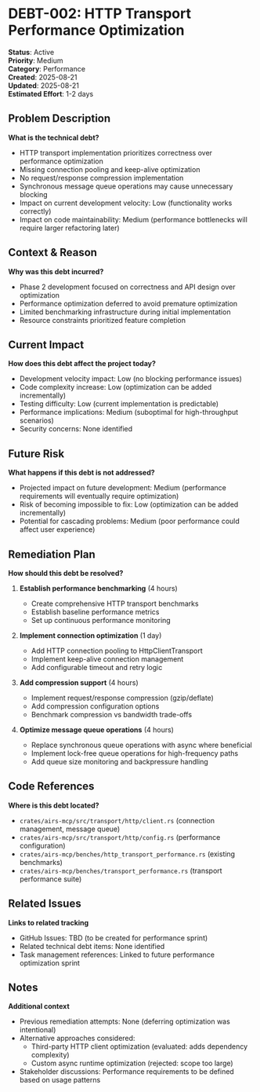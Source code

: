 # DEBT-002: HTTP Transport Performance Optimization

**Status**: Active  
**Priority**: Medium  
**Category**: Performance  
**Created**: 2025-08-21  
**Updated**: 2025-08-21  
**Estimated Effort**: 1-2 days

## Problem Description
**What is the technical debt?**
- HTTP transport implementation prioritizes correctness over performance optimization
- Missing connection pooling and keep-alive optimization
- No request/response compression implementation
- Synchronous message queue operations may cause unnecessary blocking
- Impact on current development velocity: Low (functionality works correctly)
- Impact on code maintainability: Medium (performance bottlenecks will require larger refactoring later)

## Context & Reason
**Why was this debt incurred?**
- Phase 2 development focused on correctness and API design over optimization
- Performance optimization deferred to avoid premature optimization
- Limited benchmarking infrastructure during initial implementation
- Resource constraints prioritized feature completion

## Current Impact
**How does this debt affect the project today?**
- Development velocity impact: Low (no blocking performance issues)
- Code complexity increase: Low (optimization can be added incrementally)
- Testing difficulty: Low (current implementation is predictable)
- Performance implications: Medium (suboptimal for high-throughput scenarios)
- Security concerns: None identified

## Future Risk
**What happens if this debt is not addressed?**
- Projected impact on future development: Medium (performance requirements will eventually require optimization)
- Risk of becoming impossible to fix: Low (optimization can be added incrementally)
- Potential for cascading problems: Medium (poor performance could affect user experience)

## Remediation Plan
**How should this debt be resolved?**
1. **Establish performance benchmarking** (4 hours)
   - Create comprehensive HTTP transport benchmarks
   - Establish baseline performance metrics
   - Set up continuous performance monitoring

2. **Implement connection optimization** (1 day)
   - Add HTTP connection pooling to HttpClientTransport
   - Implement keep-alive connection management
   - Add configurable timeout and retry logic

3. **Add compression support** (4 hours)
   - Implement request/response compression (gzip/deflate)
   - Add compression configuration options
   - Benchmark compression vs bandwidth trade-offs

4. **Optimize message queue operations** (4 hours)
   - Replace synchronous queue operations with async where beneficial
   - Implement lock-free queue operations for high-frequency paths
   - Add queue size monitoring and backpressure handling

## Code References
**Where is this debt located?**
- `crates/airs-mcp/src/transport/http/client.rs` (connection management, message queue)
- `crates/airs-mcp/src/transport/http/config.rs` (performance configuration)
- `crates/airs-mcp/benches/http_transport_performance.rs` (existing benchmarks)
- `crates/airs-mcp/benches/transport_performance.rs` (transport performance suite)

## Related Issues
**Links to related tracking**
- GitHub Issues: TBD (to be created for performance sprint)
- Related technical debt items: None identified
- Task management references: Linked to future performance optimization sprint

## Notes
**Additional context**
- Previous remediation attempts: None (deferring optimization was intentional)
- Alternative approaches considered:
  - Third-party HTTP client optimization (evaluated: adds dependency complexity)
  - Custom async runtime optimization (rejected: scope too large)
- Stakeholder discussions: Performance requirements to be defined based on usage patterns
